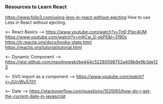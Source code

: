 ### Resources to Learn React

https://www.folio3.com/using-less-in-react-without-ejecting How to use Less in React without ejecting.

<--  React Basics  -->
https://www.youtube.com/watch?v=Tn6-PIqc4UM
https://www.youtube.com/watch?v=mACw_G-okPE&t=3190s
https://tr.reactjs.org/docs/hooks-state.html
https://reactjs.org/tutorial/tutorial.html

<-- Dynamic Component -->
https://gist.github.com/mpolinowski/be444c52280598752a408b9e9b3de123

<-- SVG import as a component -->
https://www.youtube.com/watch?v=JUrcWu57itY

<-- Date -->
https://stackoverflow.com/questions/1531093/how-do-i-get-the-current-date-in-javascript